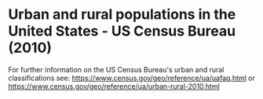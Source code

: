 # Urban and rural populations in the United States - US Census Bureau (2010)

For further information on the US Census Bureau's urban and rural classifications see: https://www.census.gov/geo/reference/ua/uafaq.html or https://www.census.gov/geo/reference/ua/urban-rural-2010.html